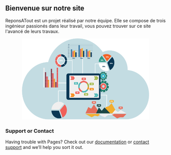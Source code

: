 ## Bienvenue sur notre site
ReponsATout est un projet réalisé par notre équipe. Elle se compose de trois ingénieur passionés dans leur travail, vous pouvez trouver sur ce site l'avancé de leurs travaux.

<div style="text-align:center"><img src="Images/banner.png" alt="" width="400" height="256"></div>


### Support or Contact

Having trouble with Pages? Check out our [documentation](https://docs.github.com/categories/github-pages-basics/) or [contact support](https://github.com/contact) and we’ll help you sort it out.

